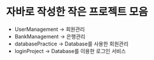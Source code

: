 # 자바로 작성한 작은 프로젝트 모음
- UserManagement → 회원관리
- BankManagement → 은행관리
- databasePractice → Database를 사용한 회원관리
- loginProject → Database를 이용한 로그인 서비스
